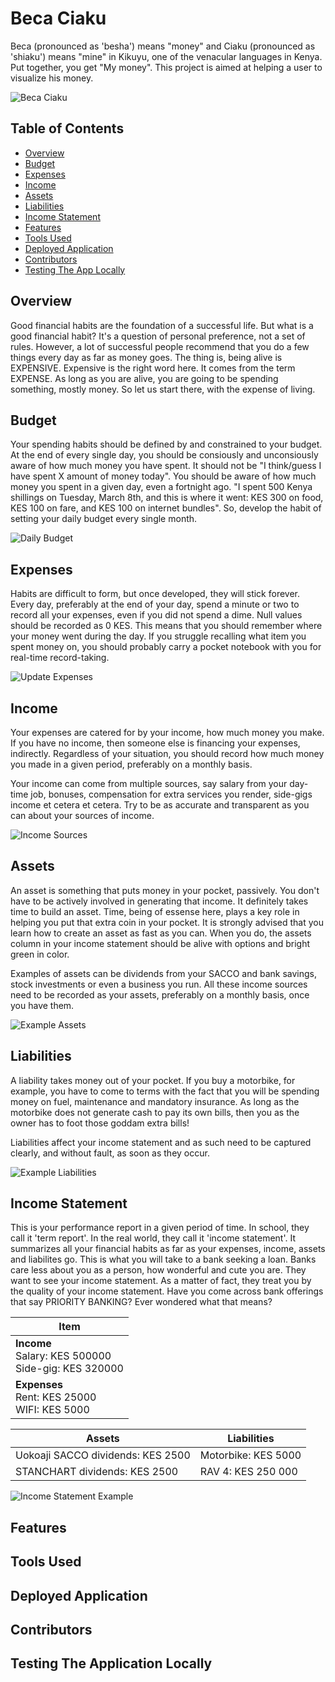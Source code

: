 # Beca Ciaku

Beca (pronounced as 'besha') means "money" and Ciaku (pronounced as 'shiaku') means "mine" in Kikuyu, one of the venacular languages in Kenya. Put together, you get "My money". This project is aimed at helping a user to visualize his money.

![Beca Ciaku](/app/static/images/beca_ciaku.gif)

## Table of Contents
- [Overview](#overview)
- [Budget](#budget)
- [Expenses](#expenses)
- [Income](#income)
- [Assets](#assests)
- [Liabilities](#liabilities)
- [Income Statement](#income-statement)
- [Features](#features)
- [Tools Used](#tools-used)
- [Deployed Application](#deployed-application)
- [Contributors](#contributors)
- [Testing The App Locally](#testing-the-application-locally)

## Overview

Good financial habits are the foundation of a successful life. But what is a good financial habit? It's a question of personal preference, not a set of rules. However, a lot of successful people recommend that you do a few things every day as far as money goes. The thing is, being alive is EXPENSIVE. Expensive is the right word here. It comes from the term EXPENSE. As long as you are alive, you are going to be spending something, mostly money. So let us start there, with the expense of living.

## Budget

Your spending habits should be defined by and constrained to your budget. At the end of every single day, you should be consiously and unconsiously aware of how much money you have spent. It should not be "I think/guess I have spent X amount of money today". You should be aware of how much money you spent in a given day, even a fortnight ago. "I spent 500 Kenya shillings on Tuesday, March 8th, and this is where it went: KES 300 on food, KES 100 on fare, and KES 100 on internet bundles". So, develop the habit of setting your daily budget every single month.

![Daily Budget](/app/static/images/daily_budget.gif)

## Expenses

Habits are difficult to form, but once developed, they will stick forever. Every day, preferably at the end of your day, spend a minute or two to record all your expenses, even if you did not spend a dime. Null values should be recorded as 0 KES. This means that you should remember where your money went during the day. If you struggle recalling what item you spent money on, you should probably carry a pocket notebook with you for real-time record-taking.

![Update Expenses](update_expenses.gif)

## Income

Your expenses are catered for by your income, how much money you make. If you have no income, then someone else is financing your expenses, indirectly. Regardless of your situation, you should record how much money you made in a given period, preferably on a monthly basis.

Your income can come from multiple sources, say salary from your day-time job, bonuses, compensation for extra services you render, side-gigs income et cetera et cetera. Try to be as accurate and transparent as you can about your sources of income.

![Income Sources](/app/static/images/income_sources.gif)

## Assets

An asset is something that puts money in your pocket, passively. You don't have to be actively involved in generating that income. It definitely takes time to build an asset. Time, being of essense here, plays a key role in helping you put that extra coin in your pocket. It is strongly advised that you learn how to create an asset as fast as you can. When you do, the assets column in your income statement should be alive with options and bright green in color.

Examples of assets can be dividends from your SACCO and bank savings, stock investments or even a business you run. All these income sources need to be recorded as your assets, preferably on a monthly basis, once you have them.

![Example Assets](/app/static/images/example_assets.gif)

## Liabilities

A liability takes money out of your pocket. If you buy a motorbike, for example, you have to come to terms with the fact that you will be spending money on fuel, maintenance and mandatory insurance. As long as the motorbike does not generate cash to pay its own bills, then you as the owner has to foot those goddam extra bills!

Liabilities affect your income statement and as such need to be captured clearly, and without fault, as soon as they occur.

![Example Liabilities](/app/static/images/example_liabilities.gif)

## Income Statement

This is your performance report in a given period of time. In school, they call it 'term report'. In the real world, they call it 'income statement'. It summarizes all your financial habits as far as your expenses, income, assets and liabilites go. This is what you will take to a bank seeking a loan. Banks care less about you as a person, how wonderful and cute you are. They want to see your income statement. As a matter of fact, they treat you by the quality of your income statement. Have you come across bank offerings that say PRIORITY BANKING? Ever wondered what that means?

|                                 Item                            |
|-----------------------------------------------------------------|
|  <b>Income</b><br>Salary: KES 500000<br>Side-gig: KES 320000    |
|  <b>Expenses</b><br>Rent: KES 25000<br>WIFI: KES 5000           |


|               Assets              |    Liabilities     |
|-----------------------------------|--------------------|
| Uokoaji SACCO dividends: KES 2500 | Motorbike: KES 5000|
| STANCHART dividends: KES 2500     | RAV 4: KES 250 000 |


![Income Statement Example](/app/static/images/income_statement_example.gif)

## Features



## Tools Used



## Deployed Application



## Contributors



## Testing The Application Locally